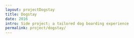 ```yaml
---
layout: projectDogstay
title: Dogstay
date: 2016
intro: Side project; a tailored dog boarding experience
permalink: project/dogstay/
---
```



